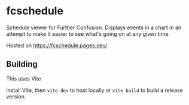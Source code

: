 # fcschedule
Schedule viewer for Further Confusion. Displays events in a chart in an attempt to make it easier to see what's going on at any given time.

Hosted on https://fcschedule.pages.dev/

## Building
This uses Vite

install Vite, then `vite dev` to host locally or `vite build` to build a release version.